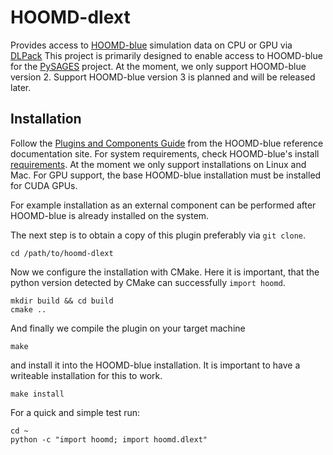 # HOOMD-dlext

Provides access to [HOOMD-blue](https://hoomd-blue.readthedocs.io/en/v2.9.7/) simulation data on CPU or GPU via [DLPack](https://github.com/dmlc/dlpack)
This project is primarily designed to enable access to HOOMD-blue for the [PySAGES](https://pysages.readthedocs.io/en/latest/) project.
At the moment, we only support HOOMD-blue version 2.
Support HOOMD-blue version 3 is planned and will be released later.

## Installation

Follow the [Plugins and Components Guide](https://hoomd-blue.readthedocs.io/en/v2.9.7/developer.html) from the HOOMD-blue reference documentation site.
For system requirements, check HOOMD-blue's install [requirements](https://hoomd-blue.readthedocs.io/en/v2.9.7/installation.html#compiling-from-source).
At the moment we only support installations on Linux and Mac.
For GPU support, the base HOOMD-blue installation must be installed for CUDA GPUs.

For example installation as an external component can be performed after HOOMD-blue is already installed on the system.

The next step is to obtain a copy of this plugin preferably via `git clone`.

```shell
cd /path/to/hoomd-dlext
```

Now we configure the installation with CMake. Here it is important, that the python version detected by CMake can successfully `import hoomd`.

```shell
mkdir build && cd build
cmake ..
```

And finally we compile the plugin on your target machine
```shell
make
```
and install it into the HOOMD-blue installation.
It is important to have a writeable installation for this to work.
```shell
make install
```

For a quick and simple test run:
```shell
cd ~
python -c "import hoomd; import hoomd.dlext"
```